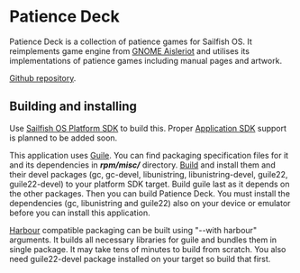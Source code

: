 Patience Deck
=============
Patience Deck is a collection of patience games for Sailfish OS.
It reimplements game engine from [GNOME
Aisleriot](https://wiki.gnome.org/Apps/Aisleriot) and utilises its
implementations of patience games including manual pages and artwork.

[Github repository](https://github.com/Tomin1/patience-deck/).

Building and installing
-----------------------
Use [Sailfish OS Platform SDK](https://sailfishos.org/wiki/Platform_SDK)
to build this. Proper [Application
SDK](https://sailfishos.org/wiki/Application_SDK) support is planned to
be added soon.

This application uses [Guile](https://www.gnu.org/software/guile/). You
can find packaging specification files for it and its dependencies in
***rpm/misc/*** directory.
[Build](https://sailfishos.org/wiki/Building_packages) and install them
and their devel packages (gc, gc-devel, libunistring,
libunistring-devel, guile22, guile22-devel) to your platform SDK target.
Build guile last as it depends on the other packages. Then you can build
Patience Deck. You must install the dependencies (gc, libunistring and
guile22) also on your device or emulator before you can install this
application.

[Harbour](https://harbour.jolla.com/) compatible packaging can be built
using "--with harbour" arguments. It builds all necessary libraries for
guile and bundles them in single package. It may take tens of minutes to
build from scratch. You also need guile22-devel package installed on
your target so build that first.
